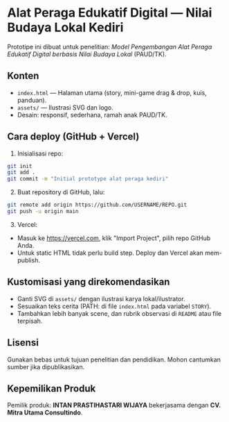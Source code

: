 # Alat Peraga Edukatif Digital — Nilai Budaya Lokal Kediri

Prototipe ini dibuat untuk penelitian: *Model Pengembangan Alat Peraga Edukatif Digital berbasis Nilai Budaya Lokal* (PAUD/TK).

## Konten
- `index.html` — Halaman utama (story, mini-game drag & drop, kuis, panduan).
- `assets/` — Ilustrasi SVG dan logo.
- Desain: responsif, sederhana, ramah anak PAUD/TK.

## Cara deploy (GitHub + Vercel)
1. Inisialisasi repo:
```bash
git init
git add .
git commit -m "Initial prototype alat peraga kediri"
```
2. Buat repository di GitHub, lalu:
```bash
git remote add origin https://github.com/USERNAME/REPO.git
git push -u origin main
```
3. Vercel:
- Masuk ke https://vercel.com, klik "Import Project", pilih repo GitHub Anda.
- Untuk static HTML tidak perlu build step. Deploy dan Vercel akan mem-publish.

## Kustomisasi yang direkomendasikan
- Ganti SVG di `assets/` dengan ilustrasi karya lokal/ilustrator.
- Sesuaikan teks cerita (PATH: di file `index.html` pada variabel `STORY`).
- Tambahkan lebih banyak scene, dan rubrik observasi di `README` atau file terpisah.

## Lisensi
Gunakan bebas untuk tujuan penelitian dan pendidikan. Mohon cantumkan sumber jika dipublikasikan.

## Kepemilikan Produk

Pemilik produk: **INTAN PRASTIHASTARI WIJAYA** bekerjasama dengan **CV. Mitra Utama Consultindo**.

